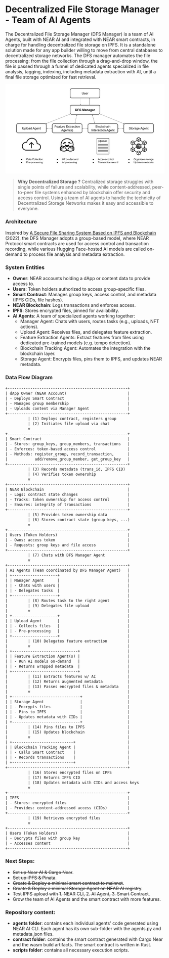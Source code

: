 # Decentralized File Storage Manager - Team of AI Agents

The Decentralized File Storage Manager (DFS Manager) is a team of AI Agents, built with NEAR AI and integrated with NEAR smart contracts, in charge for handling decentralized file storage on IPFS. It is a standalone solution made for any app builder willing to move from central databases to decentralized storage networks. The DFS manager automates the file processing: from the file collection through a drag-and-drop window, the file is passed through a funnel of dedicated agents specialized in file analysis, tagging, indexing, including metadata extraction with AI, until a final file storage optimized for fast retrieval. 

![DFS Manager](DFS_manager.jpg)

> **Why Decentralized Storage ?** Centralized storage struggles with single points of failure and scalability, while content-addressed, peer-to-peer file systems enhanced by blockchain offer security and access control. Using a team of AI agents to handle the technicity of Decentralized Storage Networks makes it easy and accessible to everyone.

### Architecture
Inspired by [A Secure File Sharing System Based on IPFS and Blockchain](https://www.researchgate.net/publication/360383364_A_Secure_File_Sharing_System_Based_on_IPFS_and_Blockchain) (2022), the DFS Manager adopts a group-based model, where NEAR Protocol smart contracts are used for access control and transaction recording, while various Hugging Face-hosted AI models are called on-demand to process file analysis and metadata extraction.

### System Entities
- **Owner**: NEAR accounts holding a dApp or content data to provide access to. 
- **Users**: Token holders authorized to access group-specific files.
- **Smart Contract**: Manages group keys, access control, and metadata (IPFS CIDs, file hashes).
- **NEAR Blockchain**: Logs transactions and enforces access.
- **IPFS**: Stores encrypted files, pinned for availability.
- **AI Agents**: A team of specialized agents working together:
    - Manager Agent: Chats with users, routes tasks (e.g., uploads, NFT actions).
    - Upload Agent: Receives files, and delegates feature extraction.
    - Feature Extraction Agents: Extract features from files using dedicated pre-trained models (e.g. tempo detection).
    - Blockchain Tracking Agent: Automates the integration with the blockchain layer.
    - Storage Agent: Encrypts files, pins them to IPFS, and updates NEAR metadata.

### Data Flow Diagram
```
+-----------------------------------------------------+
| dApp Owner (NEAR Account)                           |
| - Deploys Smart Contract                            |
| - Manages group membership                          |
| - Uploads content via Manager Agent                 |
+-----------------------------------------------------+
          | (1) Deploys contract, registers group
          | (2) Initiates file upload via chat
          v
+-----------------------------------------------------+
| Smart Contract                                      |
| - Stores: group_keys, group_members, transactions   |
| - Enforces: token-based access control              |
| - Methods: register_group, record_transaction,      |
|            add/remove_group_member, get_group_key   |
+-----------------------------------------------------+
          | (3) Records metadata (trans_id, IPFS CID)
          | (4) Verifies token ownership
          v
+-----------------------------------------------------+
| NEAR Blockchain                                     |
| - Logs: contract state changes                      |
| - Tracks: token ownership for access control        |
| - Ensures: integrity of transactions                |
+-----------------------------------------------------+
          | (5) Provides token ownership data 
          | (6) Stores contract state (group keys, ...)
          v
+-----------------------------------------------------+
| Users (Token Holders)                               |
| - Owns: access token                                |
| - Requests: group keys and file access              |
+-----------------------------------------------------+
          | (7) Chats with DFS Manager Agent
          v
+-----------------------------------------------------+
| AI Agents (Team coordinated by DFS Manager Agent)   |
| +--------------------+                              |
| | Manager Agent      |                              |
| | - Chats with users |                              |
| | - Delegates tasks  |                              |
| +--------------------+                              |
|         | (8) Routes task to the right agent        |
|         | (9) Delegates file upload                 |
|         v                                           |
| +--------------------+                              |
| | Upload Agent       |                              |
| | - Collects files   |                              |
| | - Pre-processing   |                              |
| +--------------------+                              |
|         | (10) Delegates feature extraction         |
|         v                                           |
| +-----------------------------+                     |
| | Feature Extraction Agent(s) |                     |
| | - Run AI models on-demand   |                     |
| | - Returns wrapped metadata  |                     |
| +-----------------------------+                     |
|         | (11) Extracts features w/ AI              |
|         | (12) Returns augmented metadata           |
|         | (13) Passes encrypted files & metadata    |
|         v                                           |
| +------------------------------+                    |
| | Storage Agent                |                    |
| | - Encrypts files             |                    |
| | - Pins to IPFS               |                    |
| | - Updates metadata with CIDs |                    |
| +------------------------------+                    |
|         | (14) Pins files to IPFS                   |
|         | (15) Updates blockchain                   |
|         v                                           |
| +---------------------------+                       |
| | Blockchain Tracking Agent |                       |
| | - Calls Smart Contract    |                       |
| | - Records transactions    |                       |
| +---------------------------+                       |
+-----------------------------------------------------+
          | (16) Stores encrypted files on IPFS
          | (17) Returns IPFS CID
          | (18) Updates metadata with CIDs and access keys
          v
+-----------------------------------------------------+
| IPFS                                                |
| - Stores: encrypted files                           |
| - Provides: content-addressed access (CIDs)         |
+-----------------------------------------------------+
          | (19) Retrieves encrypted files
          v
+-----------------------------------------------------+
| Users (Token Holders)                               |
| - Decrypts files with group key                     |
| - Accesses content                                  |
+-----------------------------------------------------+
```

### Next Steps:
- ~~Set up Near AI & Cargo Near~~.
- ~~Set up IPFS & Pinata~~.
- ~~Create & Deploy a minimal smart contract to mainnet~~.
- ~~Create & Deploy a minimal Storage Agent on NEAR AI registry~~.
- ~~Test IPFS upload with 1. NEAR CLI, 2. AI Agent, 3. Smart Contract~~.
- Grow the team of AI Agents and the smart contract with more features.

### Repository content:
- **agents folder**: contains each individual agents' code generated using NEAR AI CLI. Each agent has its own sub-folder with the agents.py and metadata.json files.
- **contract folder**: contains the smart contract generated with Cargo Near and the wasm build artifacts. The smart contract is written in Rust. 
- **scripts folder**: contains all necessary execution scripts.